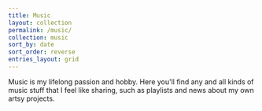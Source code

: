 ```yaml
---
title: Music
layout: collection
permalink: /music/
collection: music
sort_by: date
sort_order: reverse
entries_layout: grid
---
```


Music is my lifelong passion and hobby. Here you'll find any and all kinds of music stuff that I feel like sharing, such as playlists and news about my own artsy projects.